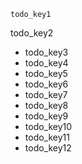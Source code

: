 ```ngMeta
todo_key1
```

todo_key2
- todo_key3
- todo_key4
- todo_key5
- todo_key6
- todo_key7
- todo_key8
- todo_key9
- todo_key10
- todo_key11
- todo_key12
